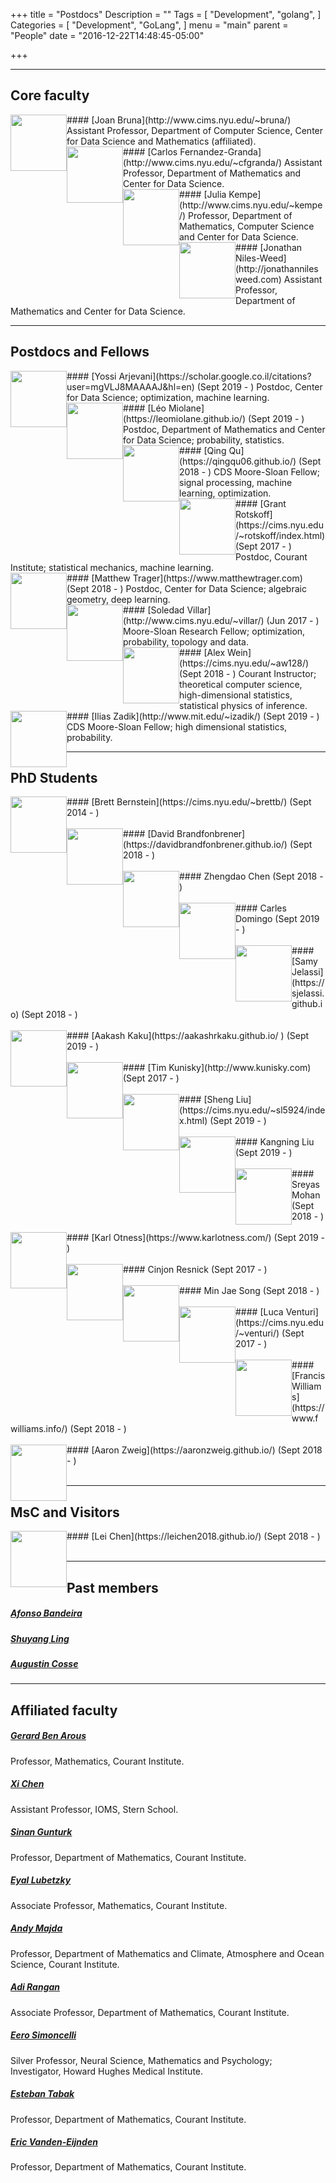 +++
title = "Postdocs"
Description = ""
Tags = [
  "Development",
  "golang",
]
Categories = [
  "Development",
  "GoLang",
]
menu = "main"
parent = "People"
date = "2016-12-22T14:48:45-05:00"

+++

---
## Core faculty


<img style="float: left;" src="../img/joan.png" height="90" style="border:4px solid white;">
#### [Joan Bruna](http://www.cims.nyu.edu/~bruna/) 
Assistant Professor, Department of Computer Science, Center for Data Science and Mathematics (affiliated).     
<br/>     
     
<img style="float: left;" src="../img/carlos.jpg" height="90" style="border:4px solid white;"> 
#### [Carlos Fernandez-Granda](http://www.cims.nyu.edu/~cfgranda/)
Assistant Professor, Department of Mathematics and Center for Data Science.    
<br/>
   
<img style="float: left;" src="../img/julia.jpg" height="90" style="border:4px solid white;"> 
#### [Julia Kempe](http://www.cims.nyu.edu/~kempe/)
Professor, Department of Mathematics, Computer Science and Center for Data Science.    
<br/> 
   
<img style="float: left;" src="../img/jon.jpg" height="90" style="border:4px solid white;"> 
#### [Jonathan Niles-Weed](http://jonathannilesweed.com)
Assistant Professor, Department of Mathematics and Center for Data Science.   
<br/> 
   
---
## Postdocs and Fellows


<img style="float: left;" src="../img/yossi.jpg" height="90" style="border:4px solid white;"> 
#### [Yossi Arjevani](https://scholar.google.co.il/citations?user=mgVLJ8MAAAAJ&hl=en) (Sept 2019 - )
Postdoc, Center for Data Science; optimization, machine learning.  
<br/> 
  

<img style="float: left;" src="../img/leo.jpeg" height="90" style="border:4px solid white;"> 
#### [L&#233;o Miolane](https://leomiolane.github.io/) (Sept 2019 - )
Postdoc, Department of Mathematics and Center for Data Science; probability, statistics.  
<br/> 
  

<img style="float: left;" src="../img/qing.jpg" height="90" style="border:4px solid white;"> 
#### [Qing Qu](https://qingqu06.github.io/) (Sept 2018 - )
CDS Moore-Sloan Fellow; signal processing, machine learning, optimization.  
<br/> 
  

<img style="float: left;" src="../img/grant.jpg" height="90" style="border:4px solid white;"> 
#### [Grant Rotskoff](https://cims.nyu.edu/~rotskoff/index.html) (Sept 2017 - )
Postdoc, Courant Institute; statistical mechanics, machine learning.   
<br/> 
  

<img style="float: left;" src="../img/matthew.jpg" height="90" style="border:4px solid white;"> 
#### [Matthew Trager](https://www.matthewtrager.com) (Sept 2018 - )
Postdoc, Center for Data Science; algebraic geometry, deep learning.   
<br/> 
  

<img style="float: left;" src="../img/soledad.png" height="90" style="border:4px solid white;"> 
#### [Soledad Villar](http://www.cims.nyu.edu/~villar/) (Jun 2017 - )
Moore-Sloan Research Fellow; optimization, probability, topology and data.  
<br/> 
  

<img style="float: left;" src="../img/alex.jpg" height="90" style="border:4px solid white;"> 
#### [Alex Wein](https://cims.nyu.edu/~aw128/) (Sept 2018 - )
Courant Instructor; theoretical computer science, high-dimensional statistics, statistical physics of inference.  
<br/> 
  

<img style="float: left;" src="../img/ilias.jpg" height="90" style="border:4px solid white;"> 
#### [Ilias Zadik](http://www.mit.edu/~izadik/) (Sept 2019 - )
CDS Moore-Sloan Fellow; high dimensional statistics, probability.  
<br/> 
  

---
## PhD Students

<img style="float: left;" src="../img/brett.jpg" height="90" style="border:4px solid white;"> 
#### [Brett Bernstein](https://cims.nyu.edu/~brettb/) (Sept 2014 - )  
<br/> 
<br/> 

<img style="float: left;" src="../img/david.jpg" height="90" style="border:4px solid white;"> 
#### [David Brandfonbrener](https://davidbrandfonbrener.github.io/) (Sept 2018 - )  
<br/>
<br/>

<img style="float: left;" src="../img/zhengdao.jpg" height="90" style="border:4px solid white;"> 
#### Zhengdao Chen (Sept 2018 - )  
<br/>
<br/>


<img style="float: left;" src="../img/carles.jpg" height="90" style="border:4px solid white;"> 
#### Carles Domingo (Sept 2019 - )  
<br/>
<br/>


<img style="float: left;" src="../img/samy.jpg" height="90" style="border:4px solid white;"> 
#### [Samy Jelassi](https://sjelassi.github.io) (Sept 2018 - )  
<br/>
<br/>


<img style="float: left;" src="../img/aakash.jpg" height="90" style="border:4px solid white;"> 
#### [Aakash Kaku](https://aakashrkaku.github.io/ ) (Sept 2019 - )  
<br/>
<br/>


<img style="float: left;" src="../img/tim.jpg" height="90" style="border:4px solid white;"> 
#### [Tim Kunisky](http://www.kunisky.com) (Sept 2017 - )  
<br/>
<br/>


<img style="float: left;" src="../img/sheng.jpg" height="90" style="border:4px solid white;"> 
#### [Sheng Liu](https://cims.nyu.edu/~sl5924/index.html) (Sept 2019 - )  
<br/>
<br/>


<img style="float: left;" src="../img/kangning.jpg" height="90" style="border:4px solid white;"> 
#### Kangning Liu (Sept 2019 - )  
<br/>
<br/>


<img style="float: left;" src="../img/sreyas.jpg" height="90" style="border:4px solid white;"> 
#### Sreyas Mohan (Sept 2018 - )  
<br/>
<br/>


<img style="float: left;" src="../img/karl.jpg" height="90" style="border:4px solid white;"> 
#### [Karl Otness](https://www.karlotness.com/) (Sept 2019 - )  
<br/>
<br/>


<img style="float: left;" src="../img/cinjon.jpg" height="90" style="border:4px solid white;"> 
#### Cinjon Resnick (Sept 2017 - )  
<br/>
<br/>


<img style="float: left;" src="../img/minjae.jpg" height="90" style="border:4px solid white;"> 
#### Min Jae Song (Sept 2018 - )  
<br/>
<br/>


<img style="float: left;" src="../img/luca.jpg" height="90" style="border:4px solid white;"> 
#### [Luca Venturi](https://cims.nyu.edu/~venturi/) (Sept 2017 - )  
<br/>
<br/>


<img style="float: left;" src="../img/francis.jpg" height="90" style="border:4px solid white;"> 
#### [Francis Williams](https://www.fwilliams.info/) (Sept 2018 - )  
<br/>
<br/>


<img style="float: left;" src="../img/aaron.jpg" height="90" style="border:4px solid white;"> 
#### [Aaron Zweig](https://aaronzweig.github.io/) (Sept 2018 - )  
<br/>
<br/>


---
## MsC and Visitors

<img style="float: left;" src="../img/lei.jpg" height="90" style="border:4px solid white;"> 
#### [Lei Chen](https://leichen2018.github.io/) (Sept 2018 - )  
<br/>
<br/>


---
## Past members

##### [Afonso Bandeira](https://people.math.ethz.ch/~abandeira/)

##### [Shuyang Ling](https://shanghai.nyu.edu/academics/faculty/directory/shuyang-ling)

##### [Augustin Cosse](http://www.augustincosse.com/)


---
## Affiliated faculty

##### [Gerard Ben Arous](http://www.cims.nyu.edu/~benarous/)
Professor, Mathematics, Courant Institute.

##### [Xi Chen](http://people.stern.nyu.edu/xchen3/)
Assistant Professor, IOMS, Stern School.

##### [Sinan Gunturk](https://www.cims.nyu.edu/~gunturk/)
Professor, Department of Mathematics, Courant Institute.

##### [Eyal Lubetzky](http://cims.nyu.edu/~eyal/)
Associate Professor, Mathematics, Courant Institute.

##### [Andy Majda](http://www.math.nyu.edu/faculty/majda/)
Professor, Department of Mathematics and Climate, Atmosphere and Ocean Science, Courant Institute.

##### [Adi Rangan](http://www.cims.nyu.edu/~rangan/)
Associate Professor, Department of Mathematics, Courant Institute.

##### [Eero Simoncelli](http://www.cns.nyu.edu/~eero/)
Silver Professor, Neural Science, Mathematics and Psychology;  
Investigator, Howard Hughes Medical Institute.  

##### [Esteban Tabak](http://www.math.nyu.edu/faculty/tabak/)
Professor, Department of Mathematics, Courant Institute. 

##### [Eric Vanden-Eijnden](http://www.cims.nyu.edu/~eve2/)
Professor, Department of Mathematics, Courant Institute.


